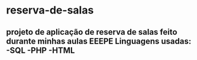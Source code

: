 # reserva-de-salas
projeto de aplicação de reserva de salas feito durante minhas aulas EEEPE
Linguagens usadas: 
  -SQL
  -PHP
  -HTML
  -
